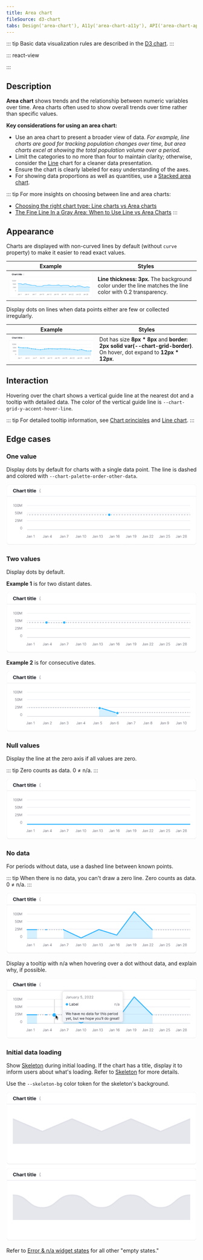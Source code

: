 ```yaml
---
title: Area chart
fileSource: d3-chart
tabs: Design('area-chart'), A11y('area-chart-a11y'), API('area-chart-api'), Examples('area-chart-d3-code'), Changelog('d3-chart-changelog')
---
```


::: tip
Basic data visualization rules are described in the [D3 chart](/data-display/d3-chart/d3-chart).
:::

::: react-view

<script lang="tsx">
import React from 'react';
import PlaygroundGeneration from '@components/PlaygroundGeneration';
import { chartPlayground } from '@components/ChartPlayground';
import { Chart, AreaChartProps } from '@semcore/d3-chart';
import { curveCardinal, curveLinearClosed, curveBumpX } from 'd3-shape';

const data = [...Array(5).keys()].map((d, i) => ({
  x: i,
  Line1: Math.random() * 10,
  Line2: Math.random() * 10,
  Line3: Math.random() * 10,
}));

const curveMap = {
  curveCardinal,
  curveLinearClosed,
  curveBumpX,
};

const App = PlaygroundGeneration((preview) => {
  const { select, radio, label, bool } = preview('Chart.Area');

  const {
    direction,
    alignItems,
    justifyContent,
    showXAxis,
    showYAxis,
    showTotalInTooltip,
    showTooltip,
    showLegend,
    legendProps,
    patterns,
  } = chartPlayground({ select, radio, label, bool });

  label({ label: 'Linear chart props', key: 'linearChartProps' });

  const curveName = select({
    key: 'curveName',
    defaultValue: 'No curve',
    label: 'Curve',
    options: ['No curve', ...Object.keys(curveMap)],
  });

  const showDots = bool({
    key: 'showDots',
    defaultValue: true,
    label: 'Show dots',
  });

  const stacked = bool({
    key: 'stacked',
    defaultValue: false,
    label: 'Is stacked',
  });

  const chartProps: AreaChartProps = {
    data,
    groupKey: 'x',
    plotWidth: 300,
    plotHeight: 200,
    showTotalInTooltip,
    direction,
    showTooltip,
    showDots,
    curve: curveMap[curveName],
    showXAxis,
    showYAxis,
    alignItems,
    justifyContent,
    stacked,
    patterns,
  };

  if (showLegend) {
    chartProps.legendProps = legendProps;
  } else {
    chartProps.showLegend = false;
  }

  return <Chart.Area {...chartProps} />;
}, {filterProps: ['data']});

</script>

:::

## Description

**Area chart** shows trends and the relationship between numeric variables over time. Area charts often used to show overall trends over time rather than specific values.

**Key considerations for using an area chart:**

- Use an area chart to present a broader view of data. _For example, line charts are good for tracking population changes over time, but area charts excel at showing the total population volume over a period._
- Limit the categories to no more than four to maintain clarity; otherwise, consider the [Line](/data-display/line-chart/line-chart) chart for a cleaner data presentation.
- Ensure the chart is clearly labeled for easy understanding of the axes.
- For showing data proportions as well as quantities, use a [Stacked area chart](/data-display/stacked-area-chart/stacked-area-chart).

::: tip
For more insights on choosing between line and area charts:

- [Choosing the right chart type: Line charts vs Area charts](https://www.fusioncharts.com/blog/line-charts-vs-area-charts/)
- [The Fine Line In a Gray Area: When to Use Line vs Area Charts](https://visual.ly/blog/line-vs-area-charts/)
:::

## Appearance

Charts are displayed with non-curved lines by default (without `curve` property) to make it easier to read exact values.

| Example                                             | Styles                                                                                                     |
| --------------------------------------------------- | ---------------------------------------------------------------------------------------------------------- |
| ![Area chart without dots.](static/without-dots.png) | **Line thickness: 3px.** The background color under the line matches the line color with 0.2 transparency. |

Display dots on lines when data points either are few or collected irregularly.

| Example                                  | Styles                                                                                                                      |
| ---------------------------------------- | --------------------------------------------------------------------------------------------------------------------------- |
| ![Area chart with dots.](static/dots.png) | Dot has size **8px * 8px** and **border: 2px solid var(--chart-grid-border)**. On hover, dot expand to **12px * 12px**. |

## Interaction

Hovering over the chart shows a vertical guide line at the nearest dot and a tooltip with detailed data. The color of the vertical guide line is `--chart-grid-y-accent-hover-line`.

::: tip
For detailed tooltip information, see [Chart principles](/data-display/d3-chart/d3-chart#tooltip) and [Line chart](/data-display/line-chart/line-chart).
:::

## Edge cases

### One value

Display dots by default for charts with a single data point. The line is dashed and colored with `--chart-palette-order-other-data`.

![](static/one-dot-area-chart.png)

### Two values

Display dots by default.

**Example 1** is for two distant dates.

![](static/two-dots1-area-chart.png)

**Example 2** is for consecutive dates.

![](static/two-dots2.png)

### Null values

Display the line at the zero axis if all values are zero.

::: tip
Zero counts as data. 0 ≠ n/a.
:::

![](static/null-area-chart.png)

### No data

For periods without data, use a dashed line between known points.

::: tip
When there is no data, you can't draw a zero line. Zero counts as data. 0 ≠ n/a.
:::

![](static/partially-trash.png)

Display a tooltip with n/a when hovering over a dot without data, and explain why, if possible.

![](static/partially.png)

### Initial data loading

Show [Skeleton](/components/skeleton/skeleton) during initial loading. If the chart has a title, display it to inform users about what's loading. Refer to [Skeleton](/components/skeleton/skeleton) for more details.

Use the `--skeleton-bg` color token for the skeleton's background.

![](static/area-skeleton.png)

Refer to [Error & n/a widget states](/components/widget-empty/widget-empty) for all other "empty states."
